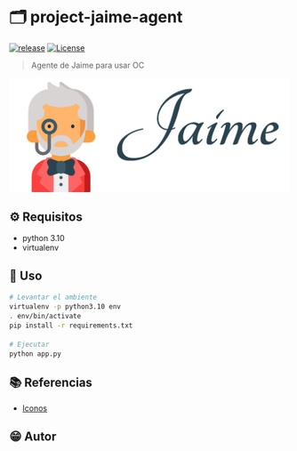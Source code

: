 # :card_index_dividers: project-jaime-agent

[![release](https://github.com/jaime-project/project-jaime-agent/actions/workflows/release.yml/badge.svg)](https://github.com/jaime-project/project-jaime-agent/actions/workflows/release.yml) [![License](https://img.shields.io/badge/License-Apache_2-green)](#license)

> Agente de Jaime para usar OC

![alt](img/logo.png)

## :gear: Requisitos

* python 3.10
* virtualenv

## :tada: Uso

```bash
# Levantar el ambiente
virtualenv -p python3.10 env
. env/bin/activate
pip install -r requirements.txt

# Ejecutar
python app.py
```

## :books: Referencias

* [Iconos](https://github.com/ikatyang/emoji-cheat-sheet/blob/master/README.md)

## :grin: Autor

